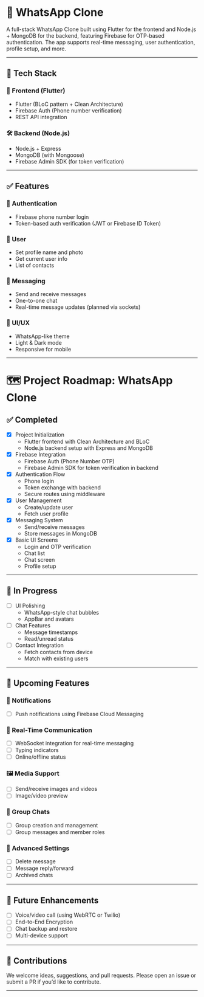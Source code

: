 # 📱 WhatsApp Clone

A full-stack WhatsApp Clone built using Flutter for the frontend and Node.js + MongoDB for the backend, featuring Firebase for OTP-based authentication. The app supports real-time messaging, user authentication, profile setup, and more.

---

## 🔧 Tech Stack

### 🚀 Frontend (Flutter)
- Flutter (BLoC pattern + Clean Architecture)
- Firebase Auth (Phone number verification)
- REST API integration

### 🛠 Backend (Node.js)
- Node.js + Express
- MongoDB (with Mongoose)
- Firebase Admin SDK (for token verification)

---

## ✅ Features

### 🔐 Authentication
- Firebase phone number login
- Token-based auth verification (JWT or Firebase ID Token)

### 👤 User
- Set profile name and photo
- Get current user info
- List of contacts

### 💬 Messaging
- Send and receive messages
- One-to-one chat
- Real-time message updates (planned via sockets)

### 🌙 UI/UX
- WhatsApp-like theme
- Light & Dark mode
- Responsive for mobile

---

# 🗺️ Project Roadmap: WhatsApp Clone


## ✅ Completed

- [x] Project Initialization
  - Flutter frontend with Clean Architecture and BLoC
  - Node.js backend setup with Express and MongoDB
- [x] Firebase Integration
  - Firebase Auth (Phone Number OTP)
  - Firebase Admin SDK for token verification in backend
- [x] Authentication Flow
  - Phone login
  - Token exchange with backend
  - Secure routes using middleware
- [x] User Management
  - Create/update user
  - Fetch user profile
- [x] Messaging System
  - Send/receive messages
  - Store messages in MongoDB
- [x] Basic UI Screens
  - Login and OTP verification
  - Chat list
  - Chat screen
  - Profile setup

---

## 🚧 In Progress

- [ ] UI Polishing
  - WhatsApp-style chat bubbles
  - AppBar and avatars
- [ ] Chat Features
  - Message timestamps
  - Read/unread status
- [ ] Contact Integration
  - Fetch contacts from device
  - Match with existing users

---

## 🧩 Upcoming Features

### 🔔 Notifications
- [ ] Push notifications using Firebase Cloud Messaging

### 🔁 Real-Time Communication
- [ ] WebSocket integration for real-time messaging
- [ ] Typing indicators
- [ ] Online/offline status

### 🖼️ Media Support
- [ ] Send/receive images and videos
- [ ] Image/video preview

### 👥 Group Chats
- [ ] Group creation and management
- [ ] Group messages and member roles

### 🧰 Advanced Settings
- [ ] Delete message
- [ ] Message reply/forward
- [ ] Archived chats

---

## 🔮 Future Enhancements

- [ ] Voice/video call (using WebRTC or Twilio)
- [ ] End-to-End Encryption
- [ ] Chat backup and restore
- [ ] Multi-device support

---


## 🙋 Contributions

We welcome ideas, suggestions, and pull requests. Please open an issue or submit a PR if you’d like to contribute.

---

